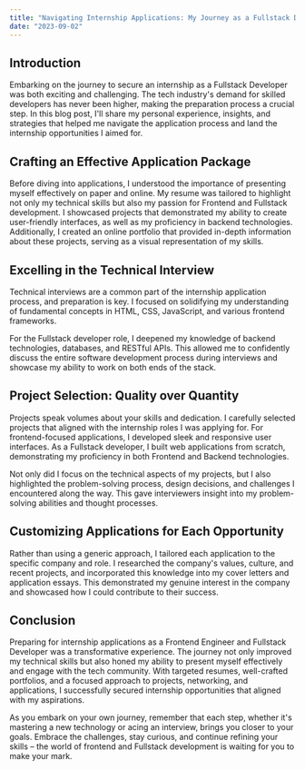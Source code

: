 ```yaml
---
title: "Navigating Internship Applications: My Journey as a Fullstack Developer"
date: "2023-09-02"
---
```


## Introduction

Embarking on the journey to secure an internship as a Fullstack Developer was both exciting and challenging. The tech industry's demand for skilled developers has never been higher, making the preparation process a crucial step. In this blog post, I'll share my personal experience, insights, and strategies that helped me navigate the application process and land the internship opportunities I aimed for.

## Crafting an Effective Application Package

Before diving into applications, I understood the importance of presenting myself effectively on paper and online. My resume was tailored to highlight not only my technical skills but also my passion for Frontend and Fullstack development. I showcased projects that demonstrated my ability to create user-friendly interfaces, as well as my proficiency in backend technologies. Additionally, I created an online portfolio that provided in-depth information about these projects, serving as a visual representation of my skills.

## Excelling in the Technical Interview

Technical interviews are a common part of the internship application process, and preparation is key. I focused on solidifying my understanding of fundamental concepts in HTML, CSS, JavaScript, and various frontend frameworks.

For the Fullstack developer role, I deepened my knowledge of backend technologies, databases, and RESTful APIs. This allowed me to confidently discuss the entire software development process during interviews and showcase my ability to work on both ends of the stack.

## Project Selection: Quality over Quantity

Projects speak volumes about your skills and dedication. I carefully selected projects that aligned with the internship roles I was applying for. For frontend-focused applications, I developed sleek and responsive user interfaces. As a Fullstack developer, I built web applications from scratch, demonstrating my proficiency in both Frontend and Backend technologies.

Not only did I focus on the technical aspects of my projects, but I also highlighted the problem-solving process, design decisions, and challenges I encountered along the way. This gave interviewers insight into my problem-solving abilities and thought processes.

## Customizing Applications for Each Opportunity

Rather than using a generic approach, I tailored each application to the specific company and role. I researched the company's values, culture, and recent projects, and incorporated this knowledge into my cover letters and application essays. This demonstrated my genuine interest in the company and showcased how I could contribute to their success.

## Conclusion

Preparing for internship applications as a Frontend Engineer and Fullstack Developer was a transformative experience. The journey not only improved my technical skills but also honed my ability to present myself effectively and engage with the tech community. With targeted resumes, well-crafted portfolios, and a focused approach to projects, networking, and applications, I successfully secured internship opportunities that aligned with my aspirations.

As you embark on your own journey, remember that each step, whether it's mastering a new technology or acing an interview, brings you closer to your goals. Embrace the challenges, stay curious, and continue refining your skills – the world of frontend and Fullstack development is waiting for you to make your mark.

